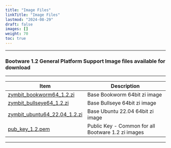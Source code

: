 ```yaml
---
title: "Image Files"
linkTitle: "Image Files" 
lastmod: "2024-08-29"
draft: false
images: []
weight: 70
toc: true
---
```


-----
### Bootware 1.2 General Platform Support Image files available for download

-----

| Item | Description | 
|------|--------------------------|
| [zymbit_bookworm64_1.2.zi](https://bootware.s3.amazonaws.com/1.2/zymbit_bookworm64_1.2.zi) | Base Bookworm 64bit zi image |
| [zymbit_bullseye64_1.2.zi](https://bootware.s3.amazonaws.com/1.2/zymbit_bullseye64_1.2.zi) | Base Bullseye 64bit zi image |
| [zymbit_ubuntu64_22.04_1.2.zi](https://bootware.s3.amazonaws.com/1.2/zymbit_ubuntu64_22.04_1.2.zi) | Base Ubuntu 22.04 64bit zi image |
| [pub_key_1.2.pem](https://bootware.s3.amazonaws.com/pub_key_1.2.pem) | Public Key - Common for all Bootware 1.2 zi images |


-----


